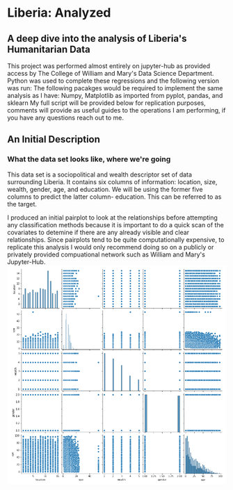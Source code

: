 # Liberia: Analyzed
## A deep dive into the analysis of Liberia's Humanitarian Data
This project was performed almost entirely on jupyter-hub as provided access by The College of William and Mary's Data Science Department. 
Python was used to complete these regressions and the following version was run: 
The following pacakges would be required to implement the same analysis as I have: Numpy, Matplotlib as imported from pyplot, pandas, and sklearn
My full script will be provided below for replication purposes, comments will provide as useful guides to the operations I am performing, if you have any questions reach out to me. 
## An Initial Description
### What the data set looks like, where we're going
This data set is a sociopolitical and wealth descriptor set of data surrounding Liberia. It contains six columns of information: location, size, wealth, gender, age, and education. We will be using the former five columns to predict the latter column- education. This can be referred to as the target. 

I produced an initial pairplot to look at the relationships before attempting any classification methods because it is important to do a quick scan of the covariates to detemine if there are any already visible and clear relationships. Since pairplots tend to be quite computationally expensive, to replicate this analysis I would only recommend doing so on a publicly or privately provided compuational network such as William and Mary's Jupyter-Hub.
![](Paiplot.png)


